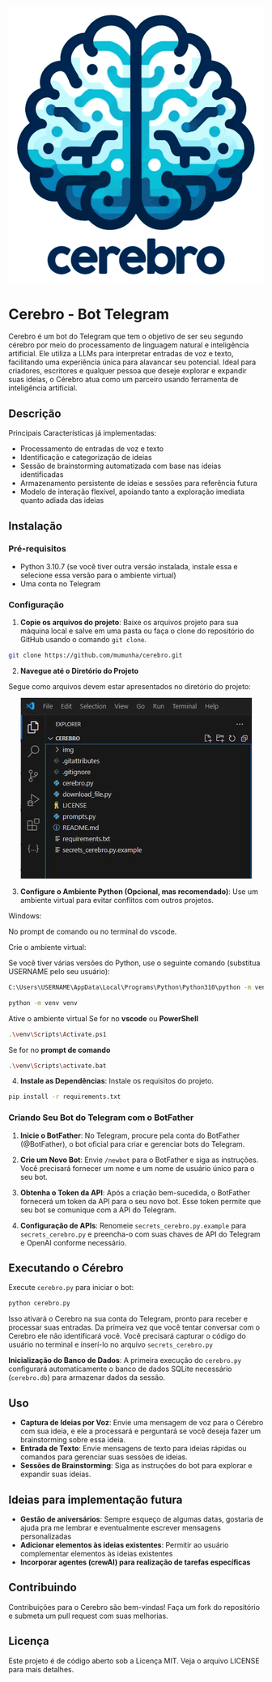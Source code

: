 <p align="center">
    <img src="img/cerebro.png" alt="cerebro">
</p>

# Cerebro - Bot Telegram

Cerebro é um bot do Telegram que tem o objetivo de ser seu segundo cérebro por meio do processamento de linguagem natural e inteligência artificial. Ele utiliza a LLMs para interpretar entradas de voz e texto, facilitando uma experiência única para alavancar seu potencial. Ideal para criadores, escritores e qualquer pessoa que deseje explorar e expandir suas ideias, o Cérebro atua como um parceiro usando ferramenta de inteligência artificial.

## Descrição


Principais Características já implementadas:
- Processamento de entradas de voz e texto
- Identificação e categorização de ideias
- Sessão de brainstorming automatizada com base nas ideias identificadas
- Armazenamento persistente de ideias e sessões para referência futura
- Modelo de interação flexível, apoiando tanto a exploração imediata quanto adiada das ideias

## Instalação

### Pré-requisitos

- Python 3.10.7 (se você tiver outra versão instalada, instale essa e selecione essa versão para o ambiente virtual)
- Uma conta no Telegram

### Configuração

1. **Copie os arquivos do projeto**: Baixe os arquivos projeto para sua máquina local e salve em uma pasta ou faça o clone do repositório do GitHub usando o comando `git clone`.
```sh
git clone https://github.com/mumunha/cerebro.git
```

2. **Navegue até o Diretório do Projeto**

Segue como arquivos devem estar apresentados no diretório do projeto:

<p align="center">
    <img src="img/arquivos_instalacao.png" alt="estrura arquivos">
</p>

3. **Configure o Ambiente Python (Opcional, mas recomendado)**: Use um ambiente virtual para evitar conflitos com outros projetos.

Windows:

No prompt de comando ou no terminal do vscode.

Crie o ambiente virtual:


Se você tiver várias versões do Python, use o seguinte comando (substitua USERNAME pelo seu usuário):
```sh
C:\Users\USERNAME\AppData\Local\Programs\Python\Python310\python -m venv venv
```

```sh
python -m venv venv
```
Ative o ambiente virtual
Se for no <b>vscode</b> ou <b>PowerShell</b>
```sh
.\venv\Scripts\Activate.ps1
```
Se for no <b>prompt de comando</b>
```sh
.\venv\Scripts\activate.bat
```
4. **Instale as Dependências**: Instale os requisitos do projeto.

```sh
pip install -r requirements.txt
```

### Criando Seu Bot do Telegram com o BotFather

1. **Inicie o BotFather**: No Telegram, procure pela conta do BotFather (@BotFather), o bot oficial para criar e gerenciar bots do Telegram.

2. **Crie um Novo Bot**: Envie `/newbot` para o BotFather e siga as instruções. Você precisará fornecer um nome e um nome de usuário único para o seu bot.

3. **Obtenha o Token da API**: Após a criação bem-sucedida, o BotFather fornecerá um token da API para o seu novo bot. Esse token permite que seu bot se comunique com a API do Telegram.

4. **Configuração de APIs**: Renomeie `secrets_cerebro.py.example` para `secrets_cerebro.py` e preencha-o com suas chaves de API do Telegram e OpenAI conforme necessário.

## Executando o Cérebro

Execute `cerebro.py` para iniciar o bot:
```sh
python cerebro.py
```
Isso ativará o Cerebro na sua conta do Telegram, pronto para receber e processar suas entradas. Da primeira vez que você tentar conversar com o Cerebro ele não identificará você. Você precisará capturar o código do usuário no terminal e inserí-lo no arquivo `secrets_cerebro.py`

**Inicialização do Banco de Dados**: A primeira execução do `cerebro.py` configurará automaticamente o banco de dados SQLite necessário (`cerebro.db`) para armazenar dados da sessão.

## Uso

- **Captura de Ideias por Voz**: Envie uma mensagem de voz para o Cérebro com sua ideia, e ele a processará e perguntará se você deseja fazer um brainstorming sobre essa ideia.
- **Entrada de Texto**: Envie mensagens de texto para ideias rápidas ou comandos para gerenciar suas sessões de ideias.
- **Sessões de Brainstorming**: Siga as instruções do bot para explorar e expandir suas ideias.

## Ideias para implementação futura

- **Gestão de aniversários**: Sempre esqueço de algumas datas, gostaria de ajuda pra me lembrar e eventualmente escrever mensagens personalizadas
- **Adicionar elementos às ideias existentes**: Permitir ao usuário complementar elementos às ideias existentes
- **Incorporar agentes (crewAI) para realização de tarefas específicas**

## Contribuindo

Contribuições para o Cerebro são bem-vindas! Faça um fork do repositório e submeta um pull request com suas melhorias.

## Licença

Este projeto é de código aberto sob a Licença MIT. Veja o arquivo LICENSE para mais detalhes.
